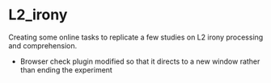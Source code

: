 # L2_irony
 
Creating some online tasks to replicate a few studies on L2 irony processing and comprehension. 


- Browser check plugin modified so that it directs to a new window rather than ending the experiment
